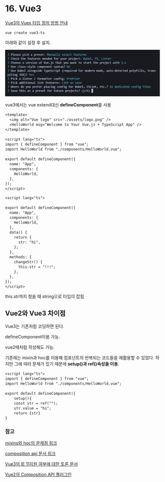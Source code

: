 # 16. Vue3

[Vue3의 Vuex 타입 정의 방법 안내](https://vuex.vuejs.org/guide/typescript-support.html)



```shell
vue create vue3-ts
```

아래와 같이 설정 후 설치.

![vue3-config](./readme_images/16_vue3-config.png)

vue3에서는 vue extend대신 **defineComponent**를 사용

```vue
<template>
  <img alt="Vue logo" src="./assets/logo.png" />
  <HelloWorld msg="Welcome to Your Vue.js + TypeScript App" />
</template>

<script lang="ts">
import { defineComponent } from "vue";
import HelloWorld from "./components/HelloWorld.vue";

export default defineComponent({
  name: "App",
  components: {
    HelloWorld,
  },
});
</script>
```

```vue
<script lang="ts">

export default defineComponent({
  name: "App",
  components: {
    HelloWorld,
  },
  data() {
    return {
      str: "hi",
    };
  },
  methods: {
    changeStr() {
      this.str = "!!!";
    },
  },
});
</script>
```

this.str까지 쳤을 때 string으로 타입이 잡힘



## Vue2와 Vue3 차이점

Vue3는 기존처럼 코딩하면 된다.

defineComponent이용 가능.

vue2때처럼 작성해도 가능.

기존에는 mixin과 hoc를 이용해 컴포넌트의 반복되는 코드들을 재활용할 수 있었다. 하지만 그에 따라 문제가 있기 때문에 **setup()과 ref()속성을 이용**.

```vue
<script lang="ts">
import { defineComponent } from "vue";
import HelloWorld from "./components/HelloWorld.vue";

export default defineComponent({
	setup(){
	const str = ref("");
	str.value = "hi";
	return {str}
}
```







### 참고

[mixins와 hoc의 문제점 링크](https://vuejs.org/guide/extras/composition-api-faq.html#why-composition-api)

[composition api 문서 링크](https://vuejs.org/guide/extras/composition-api-faq.html#basics-of-composition-api)

[Vue3의 IE 11지원 여부에 대한 토론 문서](https://github.com/vuejs/rfcs/discussions/296)

[Vue2의 Composition API 플러그인](https://github.com/vuejs/composition-api)

